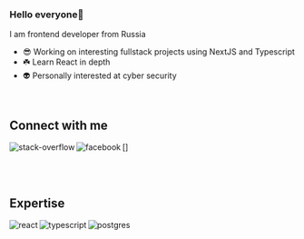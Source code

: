 ### Hello everyone👋
I am frontend developer from Russia

- 😎 Working on interesting fullstack projects using NextJS and Typescript
- ☘️ Learn React in depth
- 👽 Personally interested at cyber security
<br/>

## Connect with me

[<img align="left" alt="stack-overflow" src="https://img.shields.io/badge/stack%20overflow-FE7A16?logo=stack-overflow&logoColor=white&style=for-the-badge" />](https://stackoverflow.com/users/14818685/asmster666)

[<img align="left" alt="facebook" 
src="https://img.shields.io/badge/facebook-%231877F2.svg?style=for-the-badge&logo=facebook&logoColor=white" />] 

<br>
<br>

## Expertise
<img align="left" alt="react" src="https://img.shields.io/badge/react%20-%2320232a.svg?style=for-the-badge&logo=react&logoColor=%2361DAFB" />

<img align="left" alt="typescript" src="https://img.shields.io/badge/-typescript-lightblue?style=for-the-badge&logo=typescript" />

<img align="left" alt="postgres" src="https://img.shields.io/badge/postgres-%23316192.svg?style=for-the-badge&logo=postgresql&logoColor=white" />
